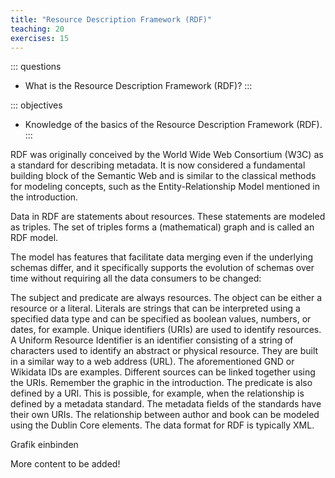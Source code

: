 ```yaml
---
title: "Resource Description Framework (RDF)"
teaching: 20
exercises: 15
---
```


::: questions 

- What is the Resource Description Framework (RDF)?
:::

::: objectives

- Knowledge of the basics of the Resource Description Framework (RDF). 
:::


RDF was originally conceived by the World Wide Web Consortium (W3C) as a standard for describing metadata. 
It is now considered a fundamental building block of the Semantic Web and is similar to the classical methods 
for modeling concepts, such as the Entity-Relationship Model mentioned in the introduction.

Data in RDF are statements about resources. These statements are modeled as triples. The set of triples forms a 
(mathematical) graph and is called an RDF model.  

The model has features that facilitate data merging even if the underlying schemas differ, and it specifically 
supports the evolution of schemas over time without requiring all the data consumers to be changed:

The subject and predicate are always resources. The object can be either a resource or a literal. Literals are 
strings that can be interpreted using a specified data type and can be specified as boolean values, numbers, or 
dates, for example. Unique identifiers (URIs) are used to identify resources. A Uniform Resource Identifier is an 
identifier consisting of a string of characters used to identify an abstract or physical resource. They are built 
in a similar way to a web address (URL). The aforementioned GND or Wikidata IDs are examples. Different sources can 
be linked together using the URIs. Remember the graphic in the introduction. 
The predicate is also defined by a URI. This is possible, for example, when the relationship is defined by a metadata 
standard. The metadata fields of the standards have their own URIs. The relationship between author and book can be 
modeled using the Dublin Core elements. The data format for RDF is typically XML. 

Grafik einbinden

More content to be added!
